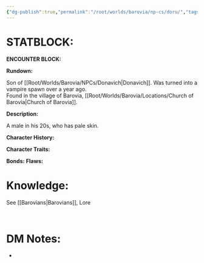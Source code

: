 ```yaml
---
{"dg-publish":true,"permalink":"/root/worlds/barovia/np-cs/doru/","tags":["Barovia"]}
---
```


# **STATBLOCK:**

**ENCOUNTER BLOCK:**

**Rundown:**

Son of [[Root/Worlds/Barovia/NPCs/Donavich\|Donavich]].
Was turned into a vampire spawn over a year ago.  
Found in the village of Barovia, [[Root/Worlds/Barovia/Locations/Church of Barovia\|Church of Barovia]].  

 **Description:**

A male in his 20s, who has pale skin.



**Character History:**

**Character Traits:** 

**Bonds:**
**Flaws:**
 

# **Knowledge:**

See [[Barovians\|Barovians]], Lore
 

 

# **DM Notes:**

-    

